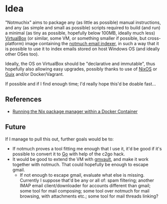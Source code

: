 # Idea

"Notmuchix" aims to package any (as little as possible) manual instructions, and any (as simple and small as possible) scripts required to build (and run) a minimal (as tiny as possible, hopefully below 100MB, ideally much less) [VirtualBox](https://www.virtualbox.org/) (or similar, some VM, or something smaller if possible, but cross-platform) image containing the [notmuch email indexer](http://notmuchmail.org/), in such a way that it is possible to use it to index emails stored on host Windows OS (and ideally other OSes too).

Ideally, the OS on VirtualBox should be "declarative and immutable", thus hopefully also allowing easy upgrades, possibly thanks to use of [NixOS](http://nixos.org/) or [Guix](http://www.gnu.org/software/guix/) and/or Docker/Vagrant.

If possible and if I find enough time; I'd really hope this'd be doable fast...

## References

- [Running the Nix package manager within a Docker Container](http://zef.me/blog/6049/nix-docker)

## Future

If I manage to pull this out, further goals would be to:

- If notmuch proves a tool fitting me enough that I use it, it'd be good if it's possible to convert it to [Go](http://golang.org) with help of the c2go hack. 
- It would be good to extend the VM with [gmvault](http://gmvault.org/), and make it work together with notmuch. That could hopefully be enough to escape gmail.
  - If not enough to escape gmail, evaluate what else is missing. Currently I suppose that'd be any or all of: spam filtering; another IMAP email client/downloader for accounts different than gmail; some tool for mail composing; some tool over notmuch for mail browsing, with attachments etc.; some tool for mail threads linking?
